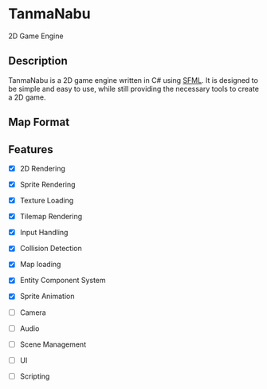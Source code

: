 # TanmaNabu
2D Game Engine

## Description

TanmaNabu is a 2D game engine written in C# using [SFML](https://www.sfml-dev.org/). It is designed to be simple and easy to use, while still providing the necessary tools to create a 2D game.

## Map Format



## Features
- [x] 2D Rendering
- [x] Sprite Rendering
- [x] Texture Loading
- [x] Tilemap Rendering
- [x] Input Handling
- [x] Collision Detection
- [x] Map loading
- [x] Entity Component System
- [x] Sprite Animation
- [ ] Camera
- [ ] Audio
- [ ] Scene Management
- [ ] UI
- [ ] Scripting

